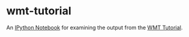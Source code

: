 # wmt-tutorial

An [IPython Notebook](http://ipython.org/notebook.html)
for examining the output 
from the [WMT Tutorial](http://csdms.colorado.edu/wiki/WMT_tutorial).
